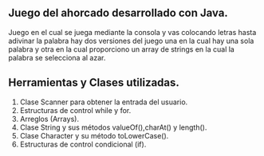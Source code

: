 ## Juego del ahorcado desarrollado con Java.

Juego en el cual se juega mediante la consola y vas colocando letras hasta adivinar la palabra hay dos versiones del juego una en la cual hay una sola palabra y otra en la cual proporciono un array de strings en la cual la palabra se selecciona al azar.

## Herramientas y Clases utilizadas.

1. Clase Scanner para obtener la entrada del usuario.
2. Estructuras de control while y for.
3. Arreglos (Arrays).
4. Clase String y sus métodos valueOf(),charAt() y length(). 
5. Clase Character y su método toLowerCase().
6. Estructuras de control condicional (if).


